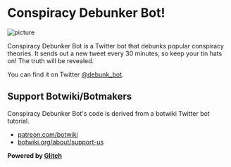 Conspiracy Debunker Bot!
===============================================

![picture](https://cdn.glitch.com/deca8775-223e-4a80-8f21-c14af65fc82f%2FScreenshot%20(7).png?1524503694327)

Conspiracy Debunker Bot is a Twitter bot that debunks popular conspiracy theories. It sends out a new tweet every 30 minutes, so keep your tin hats on! The truth will be revealed.

You can find it on Twitter [@debunk_bot](https://www.twitter.com/debunk_bot).

## Support Botwiki/Botmakers

Conspiracy Debunker Bot's code is derived from a botwiki Twitter bot tutorial.
- [patreon.com/botwiki](https://patreon.com/botwiki)
- [botwiki.org/about/support-us](https://botwiki.org/about/support-us)


**Powered by [Glitch](https://glitch.com)**
